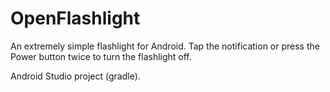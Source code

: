 # OpenFlashlight #

An extremely simple flashlight for Android. Tap the notification or press the Power button twice to turn the flashlight off.

Android Studio project (gradle).
